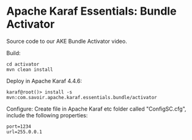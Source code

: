 # Apache Karaf Essentials: Bundle Activator

Source code to our AKE Bundle Activator video.

Build:
```text
cd activator
mvn clean install
```

Deploy in Apache Karaf 4.4.6:
```text
karaf@root()> install -s mvn:com.savoir.apache.karaf.essentials.bundle/activator
```

Configure: 
Create file in Apache Karaf etc folder called "ConfigSC.cfg", include the following properties:
```text
port=1234
url=255.0.0.1
```
